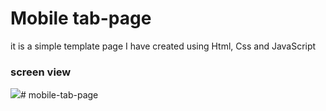 <h1>Mobile tab-page </h1>

<p>it is a simple template page I have created using Html, Css and JavaScript</p>

<h3>screen view</h3>

![](screen.gif)# mobile-tab-page
